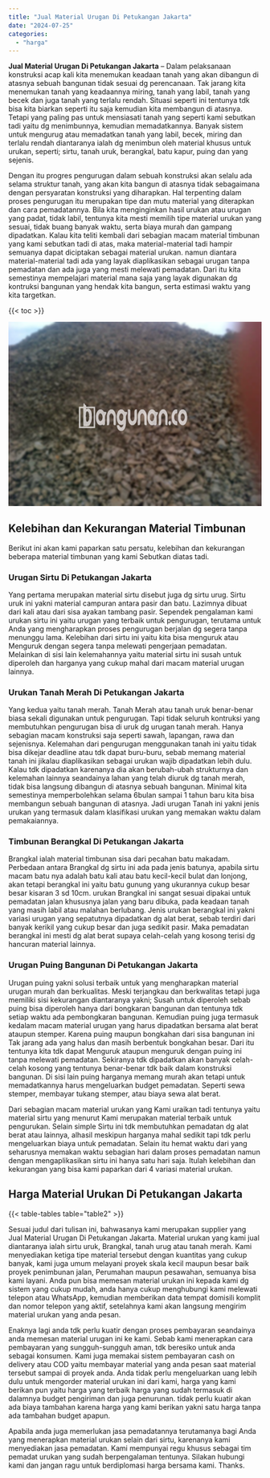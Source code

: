 ```yaml
---
title: "Jual Material Urugan Di Petukangan Jakarta"
date: "2024-07-25"
categories: 
  - "harga"
---
```


**Jual Material Urugan Di Petukangan Jakarta** – Dalam pelaksanaan konstruksi acap kali kita menemukan keadaan tanah yang akan dibangun di atasnya sebuah bangunan tidak sesuai dg perencanaan. Tak jarang kita menemukan tanah yang keadaannya miring, tanah yang labil, tanah yang becek dan juga tanah yang terlalu rendah. Situasi seperti ini tentunya tdk bisa kita biarkan seperti itu saja kemudian kita membangun di atasnya. Tetapi yang paling pas untuk mensiasati tanah yang seperti kami sebutkan tadi yaitu dg menimbunnya, kemudian memadatkannya. Banyak sistem untuk mengurug atau memadatkan tanah yang labil, becek, miring dan terlalu rendah diantaranya ialah dg menimbun oleh material khusus untuk urukan, seperti; sirtu, tanah uruk, berangkal, batu kapur, puing dan yang sejenis.

Dengan itu progres pengurugan dalam sebuah konstruksi akan selalu ada selama struktur tanah, yang akan kita bangun di atasnya tidak sebagaimana dengan persyaratan konstruksi yang diharapkan. Hal terpenting dalam proses pengurugan itu merupakan tipe dan mutu material yang diterapkan dan cara pemadatannya. Bila kita menginginkan hasil urukan atau urugan yang padat, tidak labil, tentunya kita mesti memilih tipe material urukan yang sesuai, tidak buang banyak waktu, serta biaya murah dan gampang dipadatkan. Kalau kita teliti kembali dari sebagian macam material timbunan yang kami sebutkan tadi di atas, maka material-material tadi hampir semuanya dapat diciptakan sebagai material urukan. namun diantara material-material tadi ada yang layak diaplikasikan sebagai urugan tanpa pemadatan dan ada juga yang mesti melewati pemadatan. Dari itu kita semestinya mempelajari material mana saja yang layak digunakan dg kontruksi bangunan yang hendak kita bangun, serta estimasi waktu yang kita targetkan.

{{< toc >}}

![Jual Material Urugan Di Petukangan Jakarta](/images/jual-urugan-13.png)

## Kelebihan dan Kekurangan Material Timbunan

Berikut ini akan kami paparkan satu persatu, kelebihan dan kekurangan beberapa material timbunan yang kami Sebutkan diatas tadi.

### Urugan Sirtu Di Petukangan Jakarta

Yang pertama merupakan material sirtu disebut juga dg sirtu urug. Sirtu uruk ini yakni material campuran antara pasir dan batu. Lazimnya dibuat dari kali atau dari sisa ayakan tambang pasir. Sependek pengalaman kami urukan sirtu ini yaitu urugan yang terbaik untuk pengurugan, terutama untuk Anda yang mengharapkan proses pengurugan berjalan dg segera tanpa menunggu lama. Kelebihan dari sirtu ini yaitu kita bisa menguruk atau Menguruk dengan segera tanpa melewati pengerjaan pemadatan. Melainkan di sisi lain kelemahannya yaitu material sirtu ini susah untuk diperoleh dan harganya yang cukup mahal dari macam material urugan lainnya.

### Urukan Tanah Merah Di Petukangan Jakarta

Yang kedua yaitu tanah merah. Tanah Merah atau tanah uruk benar-benar biasa sekali digunakan untuk pengurugan. Tapi tidak seluruh kontruksi yang membutuhkan pengurugan bisa di uruk dg urugan tanah merah. Hanya sebagian macam konstruksi saja seperti sawah, lapangan, rawa dan sejenisnya. Kelemahan dari pengurugan menggunakan tanah ini yaitu tidak bisa dikejar deadline atau tdk dapat buru-buru, sebab memang material tanah ini jikalau diaplikasikan sebagai urukan wajib dipadatkan lebih dulu. Kalau tdk dipadatkan karenanya dia akan berubah-ubah strukturnya dan kelemahan lainnya seandainya lahan yang telah diuruk dg tanah merah, tidak bisa langsung dibangun di atasnya sebuah bangunan. Minimal kita semestinya memperbolehkan selama 6bulan sampai 1 tahun baru kita bisa membangun sebuah bangunan di atasnya. Jadi urugan Tanah ini yakni jenis urukan yang termasuk dalam klasifikasi urukan yang memakan waktu dalam pemakaiannya.

### Timbunan Berangkal Di Petukangan Jakarta

Brangkal ialah material timbunan sisa dari pecahan batu makadam. Perbedaan antara Brangkal dg sirtu ini ada pada jenis batunya, apabila sirtu macam batu nya adalah batu kali atau batu kecil-kecil bulat dan lonjong, akan tetapi berangkal ini yaitu batu gunung yang ukurannya cukup besar besar kisaran 3 sd 10cm. urukan Brangkal ini sangat sesuai dipakai untuk pemadatan jalan khususnya jalan yang baru dibuka, pada keadaan tanah yang masih labil atau malahan berlubang. Jenis urukan berangkal ini yakni variasi urugan yang sepatutnya dipadatkan dg alat berat, sebab terdiri dari banyak kerikil yang cukup besar dan juga sedikit pasir. Maka pemadatan berangkal ini mesti dg alat berat supaya celah-celah yang kosong terisi dg hancuran material lainnya.

### Urugan Puing Bangunan Di Petukangan Jakarta

Urugan puing yakni solusi terbaik untuk yang mengharapkan material urugan murah dan berkualitas. Meski terjangkau dan berkwalitas tetapi juga memiliki sisi kekurangan diantaranya yakni; Susah untuk diperoleh sebab puing bisa diperoleh hanya dari bongkaran bangunan dan tentunya tdk setiap waktu ada pembongkaran bangunan. Kemudian puing juga termasuk kedalam macam material urugan yang harus dipadatkan bersama alat berat ataupun stemper. Karena puing maupun bongkahan dari sisa bangunan ini Tak jarang ada yang halus dan masih berbentuk bongkahan besar. Dari itu tentunya kita tdk dapat Menguruk ataupun menguruk dengan puing ini tanpa melewati pemadatan. Sekiranya tdk dipadatkan akan banyak celah-celah kosong yang tentunya benar-benar tdk baik dalam konstruksi bangunan. Di sisi lain puing harganya memang murah akan tetapi untuk memadatkannya harus mengeluarkan budget pemadatan. Seperti sewa stemper, membayar tukang stemper, atau biaya sewa alat berat.

Dari sebagian macam material urukan yang Kami uraikan tadi tentunya yaitu material sirtu yang menurut Kami merupakan material terbaik untuk pengurukan. Selain simple Sirtu ini tdk membutuhkan pemadatan dg alat berat atau lainnya, alhasil meskipun harganya mahal sedikit tapi tdk perlu mengeluarkan biaya untuk pemadatan. Selain itu hemat waktu dari yang seharusnya memakan waktu sebagian hari dalam proses pemadatan namun dengan mengaplikasikan sirtu ini hanya satu hari saja. Itulah kelebihan dan kekurangan yang bisa kami paparkan dari 4 variasi material urukan.

## Harga Material Urukan Di Petukangan Jakarta

{{< table-tables table="table2" >}}

Sesuai judul dari tulisan ini, bahwasanya kami merupakan supplier yang Jual Material Urugan Di Petukangan Jakarta. Material urukan yang kami jual diantaranya ialah sirtu uruk, Brangkal, tanah urug atau tanah merah. Kami menyediakan ketiga tipe material tersebut dengan kuantitas yang cukup banyak, kami juga umum melayani proyek skala kecil maupun besar baik proyek penimbunan jalan, Perumahan maupun pesawahan, semuanya bisa kami layani. Anda pun bisa memesan material urukan ini kepada kami dg sistem yang cukup mudah, anda hanya cukup menghubungi kami melewati telepon atau WhatsApp, kemudian memberikan data tempat domisili komplit dan nomor telepon yang aktif, setelahnya kami akan langsung mengirim material urukan yang anda pesan.

Enaknya lagi anda tdk perlu kuatir dengan proses pembayaran seandainya anda memesan material urugan ini ke kami. Sebab kami menerapkan cara pembayaran yang sungguh-sungguh aman, tdk beresiko untuk anda sebagai konsumen. Kami juga memakai sistem pembayaran cash on delivery atau COD yaitu membayar material yang anda pesan saat material tersebut sampai di proyek anda. Anda tidak perlu mengeluarkan uang lebih dulu untuk mengorder material urukan ini dari kami, harga yang kami berikan pun yaitu harga yang terbaik harga yang sudah termasuk di dalamnya budget pengiriman dan juga penurunan. tidak perlu kuatir akan ada biaya tambahan karena harga yang kami berikan yakni satu harga tanpa ada tambahan budget apapun.

Apabila anda juga memerlukan jasa pemadatannya terutamanya bagi Anda yang menerapkan material urukan selain dari sirtu, karenanya kami menyediakan jasa pemadatan. Kami mempunyai regu khusus sebagai tim pemadat urukan yang sudah berpengalaman tentunya. Silakan hubungi kami dan jangan ragu untuk berdiplomasi harga bersama kami. Thanks.
